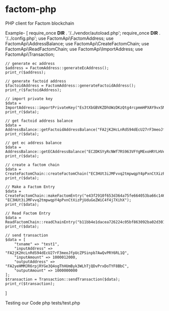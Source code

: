# factom-php

PHP client for Factom blockchain

Example-
[
    require_once __DIR__ . '/../vendor/autoload.php';
    require_once __DIR__ . '/../config.php';
    use FactomApi\FactomAddress;
    use FactomApi\AddressBalance;
    use FactomApi\CreateFactomChain;
    use FactomApi\ReadFactomChain;
    use FactomApi\ImportAddress;
    use FactomApi\Transaction;

    // generate ec address
    $address = FactomAddress::generateEcAddress();
    print_r($address);

    // generate factoid address
    $factoidAddress = FactomAddress::generateFactoidAddress();
    print_r($factoidAddress);

    // import private key
    $data = ImportAddress::importPrivateKey("Es3tXbGBVKZDhUWzDKzQtg4rcpmmHPXAY9vxSM2JddwJSD5td3f8");
    print_r($data);

    // get factoid address balance
    $data = AddressBalance::getFactoidAddressBalance("FA2jK2HcLnRdS94dEcU27rF3meoJfpUcZPSinpb7AwQvPRY6RL1Q");
    print_r($data);

    // get ec address balance
    $data = AddressBalance::getECAddressBalance("EC2DKSYyRcNWf7RS963VFYgMExoHRYLHVeCfQ9PGPmNzwrcmgm2r");
    print_r($data);

    // create a factom chain
    $data = CreateFactomChain::createFactomChain("EC3HUt3iJMFvvq2tmpwqpY4pPxnCtXizPjUduGeZWiC4f4j7XihX");
    print_r($data);

    // Make a Factom Entry
    $data = CreateFactomChain::makeFactomEntry("e43f2910f653d364a75fe664053ba66c146e830df0a72b21cb3fa0833697a946", "EC3HUt3iJMFvvq2tmpwqpY4pPxnCtXizPjUduGeZWiC4f4j7XihX");
    print_r($data);

    // Read Factom Entry
    $data = ReadFactomChain::readChainEntry("b11bb4e1dacea726224c05bf863092ba02d301de55c08039f381e6e0ad1cef0d");
    print_r($data);

    // send transaction
    $data = [
        "txname" => "test1",
        "inputAddress" => "FA2jK2HcLnRdS94dEcU27rF3meoJfpUcZPSinpb7AwQvPRY6RL1Q",
        "inputAmount" => 1000012000,
        "outputAddress" => "FA2yeHMMJR6rpjRYGe3Q4ogThHUmByk3WLhTjQDvPrxDoTYF8BbC",
        "outputAmount" => 1000000000
    ];
    $transaction = Transaction::sendTransaction($data);
    print_r($transaction);
]

Testing our Code
php tests/test.php
